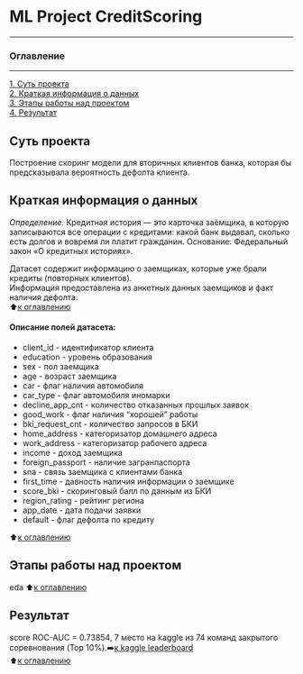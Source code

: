 # ML Project CreditScoring
____


### Оглавление  
---
[1. Суть проекта](https://github.com/Desolitto/KazakovGit/edit/master/README.md#Суть-проекта)  
[2. Краткая информация о данных](https://github.com/Desolitto/KazakovGit/edit/master/README.md#Краткая-информация-о-данных)  
[3. Этапы работы над проектом](https://github.com/Desolitto/KazakovGit/edit/master/README.md#Этапы-работы-над-проектом)  
[4. Результат]()  


## Суть проекта
Построение скоринг модели для вторичных клиентов банка, которая бы предсказывала вероятность дефолта клиента.

## Краткая информация о данных
*Определение.* Кредитная история — это карточка заёмщика, в которую записываются все операции с кредитами: какой банк выдавал, сколько есть долгов и вовремя ли платит гражданин.  Основание: Федеральный закон «О кредитных историях».

Датасет содержит информацию о заемщиках, которые уже брали кредиты (повторных клиентов).  
Информация предоставлена из анкетных данных заемщиков и факт наличия дефолта.  
:arrow_up:[к оглавлению](https://github.com/Desolitto/KazakovGit/edit/master/README.md#Оглавление)

#### Описание полей датасета:

- client_id - идентификатор клиента
- education - уровень образования
- sex - пол заемщика
- age - возраст заемщика
- car - флаг наличия автомобиля
- car_type - флаг автомобиля иномарки
- decline_app_cnt - количество отказанных прошлых заявок
- good_work - флаг наличия “хорошей” работы
- bki_request_cnt - количество запросов в БКИ
- home_address - категоризатор домашнего адреса
- work_address - категоризатор рабочего адреса
- income - доход заемщика
- foreign_passport - наличие загранпаспорта
- sna - связь заемщика с клиентами банка
- first_time - давность наличия информации о заемщике
- score_bki - скоринговый балл по данным из БКИ
- region_rating - рейтинг региона
- app_date - дата подачи заявки
- default - флаг дефолта по кредиту

:arrow_up:[к оглавлению](https://github.com/Desolitto/KazakovGit/edit/master/README.md#Оглавление)


## Этапы работы над проектом
eda
:arrow_up:[к оглавлению](https://github.com/Desolitto/KazakovGit/edit/master/README.md#Оглавление)

## Результат  

score ROC-AUC = 0.73854, 7 место на kaggle из 74 команд закрытого соревнования (Top 10%).:arrow_right:[к kaggle leaderboard](https://www.kaggle.com/c/sf-dst-scoring/leaderboard)  
:arrow_up:[к оглавлению](https://github.com/Desolitto/KazakovGit/edit/master/README.md#Оглавление)
